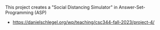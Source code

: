 This project creates a "Social Distancing Simulator" in Answer-Set-Programming (ASP)

- https://danielschlegel.org/wp/teaching/csc344-fall-2023/project-4/
